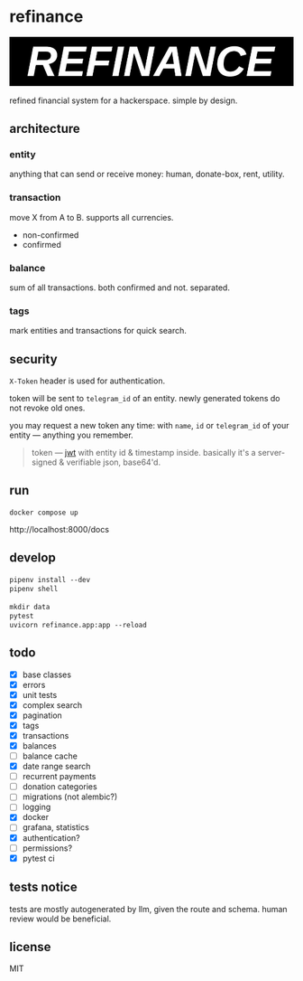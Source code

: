 # refinance
![logo](docs/refinance-logo.jpg)

refined financial system for a hackerspace. simple by design.

## architecture

### entity
anything that can send or receive money: human, donate-box, rent, utility.

### transaction
move X from A to B. supports all currencies.
- non-confirmed
- confirmed

### balance
sum of all transactions. both confirmed and not. separated.

### tags
mark entities and transactions for quick search.

## security
`X-Token` header is used for authentication.

token will be sent to `telegram_id` of an entity. newly generated tokens do not revoke old ones.

you may request a new token any time: with `name`, `id` or `telegram_id` of your entity — anything you remember.

> token — [jwt](http://jwt.io) with entity id & timestamp inside. basically it's a server-signed & verifiable json, base64'd.

## run
```console
docker compose up
```
http://localhost:8000/docs

## develop
```console
pipenv install --dev
pipenv shell

mkdir data
pytest
uvicorn refinance.app:app --reload
```

## todo
- [x] base classes
- [x] errors
- [x] unit tests
- [x] complex search
- [x] pagination
- [x] tags
- [x] transactions
- [x] balances
- [ ] balance cache
- [x] date range search
- [ ] recurrent payments
- [ ] donation categories
- [ ] migrations (not alembic?)
- [ ] logging
- [x] docker
- [ ] grafana, statistics
- [x] authentication?
- [ ] permissions?
- [x] pytest ci

## tests notice
tests are mostly autogenerated by llm, given the route and schema. human review would be beneficial. 

## license
MIT
